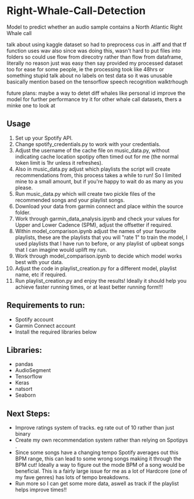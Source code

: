 # Right-Whale-Call-Detection
Model to predict whether an audio sample contains a North Atlantic Right Whale call

talk about using kaggle dataset so had to preprocess cus in .aiff and that tf function uses wav
also since was doing this, wasn't hard to put files into folders so could use flow from direcotry rather than flow from dataframe, literally no reason just was easy
then say provided my processed dataset too for ease for some people, ie the processing took like 48hrs or something stupid
talk about no labels on test data so it was unusable basically
mention based on the tensorflow speech recognition walktrhough

future plans:
maybe a way to detet diff whales like personal id
improve the model for further performance
try it for other whale call datasets, thers a minke one to look at 


## Usage
1) Set up your Spotify API.
2) Change spotify_credentials.py to work with your credentials.
3) Adjust the username of the cache file on music_data.py, without indicating cache location spotipy often timed out for me (the normal token limit is 1hr unless it refreshes).
4) Also in music_data.py adjust which playlists the script will create recommendations from, this process takes a while to run! So I limited mine to a small amount, but if you're happy to wait do as many as you please.
5) Run music_data.py which will create two pickle files of the recommended songs and your playlist songs.
6) Download your data from garmin connect and place within the source folder.
7) Work through garmin_data_analysis.ipynb and check your values for Upper and Lower Cadence (SPM), adjust the offsetter if required.
8) Within model_comparison.ipynb adjust the names of your favourite playlists, these are the playlists that you will "rate 1" to train the model, I used playlists that I have run to before, or any playlist of upbeat songs that I can imagine would uplift my run.
9) Work through model_comparison.ipynb to decide which model works best with your data.
10) Adjust the code in playlist_creation.py for a different model, playlist name, etc if required.
11) Run playlist_creation.py and enjoy the results! Ideally it should help you achieve faster running times, or at least better running form!!!

## Requirements to run:
* Spotify account
* Garmin Connect account
* Install the required libraries below

## Libraries:
* pandas
* AudioSegment
* Tensorflow
* Keras
* natsort
* Seaborn

## Next Steps:
* Improve ratings system of tracks. eg rate out of 10 rather than just binary
* Create my own recommendation system rather than relying on Spotipys .
* Since some songs have a changing tempo Spotify averages out this BPM range, this can lead to some wrong songs making it through the BPM cut! Ideally a way to figure out the mode BPM of a song would be beneficial. This is a fairly large issue for me as a lot of Hardcore (one of my fave genres) has lots of tempo breakdowns.
* Run more so I can get some more data, aswell as track if the playlist helps improve times!!
